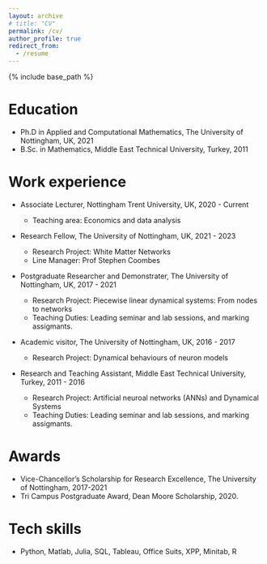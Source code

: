 ```yaml
---
layout: archive
# title: "CV"
permalink: /cv/
author_profile: true
redirect_from:
  - /resume
---
```


{% include base_path %}

Education
======
* Ph.D in Applied and Computational Mathematics, The University of Nottingham, UK, 2021
* B.Sc. in Mathematics, Middle East Technical University, Turkey, 2011

Work experience
======
* Associate Lecturer, Nottingham Trent University, UK, 2020 - Current
  * Teaching area: Economics and data analysis

* Research Fellow, The University of Nottingham, UK, 2021 - 2023 
  * Research Project: White Matter Networks 
  * Line Manager: Prof Stephen Coombes

* Postgraduate Researcher and Demonstrater, The University of Nottingham, UK, 2017 - 2021
  * Research Project: Piecewise linear dynamical systems: From nodes to networks
  * Teaching Duties: Leading seminar and lab sessions, and marking assigmants. 


* Academic visitor, The University of Nottingham, UK, 2016 - 2017
  * Research Project: Dynamical behaviours of neuron models

* Research and Teaching Assistant, Middle East Technical University, Turkey, 2011 - 2016 
  * Research Project: Artificial neuroal networks (ANNs) and Dynamical Systems 
  * Teaching Duties: Leading seminar and lab sessions, and marking assigmants. 

  
Awards
======
* Vice-Chancellor’s Scholarship for Research Excellence, The University of Nottingham, 2017-2021
* Tri Campus Postgraduate Award, Dean Moore Scholarship, 2020.  

Tech skills 
======
* Python, Matlab, Julia, SQL, Tableau, Office Suits, XPP, Minitab, R


<!-- Publications
======
  <ul>{% for post in site.publications reversed %}
    {% include archive-single-cv.html %}
  {% endfor %}</ul>
  
Talks
======
  <ul>{% for post in site.talks reversed %}
    {% include archive-single-talk-cv.html  %}
  {% endfor %}</ul>
  
Teaching
======
  <ul>{% for post in site.teaching reversed %}
    {% include archive-single-cv.html %}
  {% endfor %}</ul>
  
Service and leadership
======
* Currently signed in to 43 different slack teams -->
